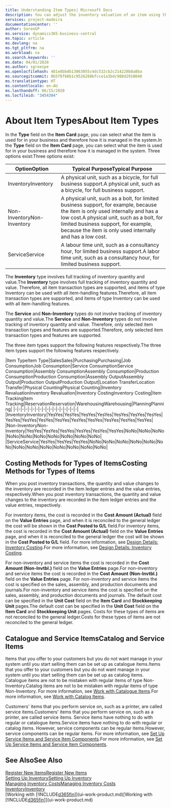 ```yaml
---
title: Understanding Item Types| Microsoft Docs
description: You can adjust the inventory valuation of an item using the FIFO or Average costing methods, for example, when item costs change for reasons other than transactions.
services: project-madeira
documentationcenter: ''
author: SorenGP
ms.service: dynamics365-business-central
ms.topic: article
ms.devlang: na
ms.tgt_pltfrm: na
ms.workload: na
ms.search.keywords: ''
ms.date: 04/01/2020
ms.author: sgroespe
ms.openlocfilehash: 481e8bbdb13863055c4dc532cb2c214228b8a8ba
ms.sourcegitcommit: 0b5f8f68b1c9526288bfcce1a3bdc988d2910040
ms.translationtype: HT
ms.contentlocale: en-AU
ms.lasthandoff: 06/15/2020
ms.locfileid: "3454304"
---
```

# <a name="about-item-types"></a><span data-ttu-id="08f1c-103">About Item Types</span><span class="sxs-lookup"><span data-stu-id="08f1c-103">About Item Types</span></span>
<span data-ttu-id="08f1c-104">In the **Type** field on the **Item Card** page, you can select what the item is used for in your business and therefore how it is managed in the system.</span><span class="sxs-lookup"><span data-stu-id="08f1c-104">In the **Type** field on the **Item Card** page, you can select what the item is used for in your business and therefore how it is managed in the system.</span></span> <span data-ttu-id="08f1c-105">Three options exist:</span><span class="sxs-lookup"><span data-stu-id="08f1c-105">Three options exist:</span></span>

|<span data-ttu-id="08f1c-106">Option</span><span class="sxs-lookup"><span data-stu-id="08f1c-106">Option</span></span>|<span data-ttu-id="08f1c-107">Typical Purpose</span><span class="sxs-lookup"><span data-stu-id="08f1c-107">Typical Purpose</span></span>|
|------|-----------|
|<span data-ttu-id="08f1c-108">Inventory</span><span class="sxs-lookup"><span data-stu-id="08f1c-108">Inventory</span></span>|<span data-ttu-id="08f1c-109">A physical unit, such as a bicycle, for full business support.</span><span class="sxs-lookup"><span data-stu-id="08f1c-109">A physical unit, such as a bicycle, for full business support.</span></span>|
|<span data-ttu-id="08f1c-110">Non-Inventory</span><span class="sxs-lookup"><span data-stu-id="08f1c-110">Non-Inventory</span></span>|<span data-ttu-id="08f1c-111">A physical unit, such as a bolt, for limited business support, for example, because the item is only used internally and has a low cost.</span><span class="sxs-lookup"><span data-stu-id="08f1c-111">A physical unit, such as a bolt, for limited business support, for example, because the item is only used internally and has a low cost.</span></span>|
|<span data-ttu-id="08f1c-112">Service</span><span class="sxs-lookup"><span data-stu-id="08f1c-112">Service</span></span>|<span data-ttu-id="08f1c-113">A labour time unit, such as a consultancy hour, for limited business support.</span><span class="sxs-lookup"><span data-stu-id="08f1c-113">A labor time unit, such as a consultancy hour, for limited business support.</span></span>|

<span data-ttu-id="08f1c-114">The **Inventory** type involves full tracking of inventory quantity and value.</span><span class="sxs-lookup"><span data-stu-id="08f1c-114">The **Inventory** type involves full tracking of inventory quantity and value.</span></span> <span data-ttu-id="08f1c-115">Therefore, all item transaction types are supported, and items of type Inventory can be used with all item-handling features.</span><span class="sxs-lookup"><span data-stu-id="08f1c-115">Therefore, all item transaction types are supported, and items of type Inventory can be used with all item-handling features.</span></span>

<span data-ttu-id="08f1c-116">The **Service** and **Non-Inventory** types do not involve tracking of inventory quantity and value.</span><span class="sxs-lookup"><span data-stu-id="08f1c-116">The **Service** and **Non-Inventory** types do not involve tracking of inventory quantity and value.</span></span> <span data-ttu-id="08f1c-117">Therefore, only selected item transaction types and features are supported.</span><span class="sxs-lookup"><span data-stu-id="08f1c-117">Therefore, only selected item transaction types and features are supported.</span></span>

<span data-ttu-id="08f1c-118">The three item types support the following features respectively.</span><span class="sxs-lookup"><span data-stu-id="08f1c-118">The three item types support the following features respectively.</span></span>

|<span data-ttu-id="08f1c-119">Item Type</span><span class="sxs-lookup"><span data-stu-id="08f1c-119">Item Type</span></span>|<span data-ttu-id="08f1c-120">Sales</span><span class="sxs-lookup"><span data-stu-id="08f1c-120">Sales</span></span>|<span data-ttu-id="08f1c-121">Purchasing</span><span class="sxs-lookup"><span data-stu-id="08f1c-121">Purchasing</span></span>|<span data-ttu-id="08f1c-122">Job Consumption</span><span class="sxs-lookup"><span data-stu-id="08f1c-122">Job Consumption</span></span>|<span data-ttu-id="08f1c-123">Service Consumption</span><span class="sxs-lookup"><span data-stu-id="08f1c-123">Service Consumption</span></span>|<span data-ttu-id="08f1c-124">Assembly Consumption</span><span class="sxs-lookup"><span data-stu-id="08f1c-124">Assembly Consumption</span></span>|<span data-ttu-id="08f1c-125">Production Consumption</span><span class="sxs-lookup"><span data-stu-id="08f1c-125">Production Consumption</span></span>|<span data-ttu-id="08f1c-126">Assembly Output</span><span class="sxs-lookup"><span data-stu-id="08f1c-126">Assembly Output</span></span>|<span data-ttu-id="08f1c-127">Production Output</span><span class="sxs-lookup"><span data-stu-id="08f1c-127">Production Output</span></span>|<span data-ttu-id="08f1c-128">Location Transfer</span><span class="sxs-lookup"><span data-stu-id="08f1c-128">Location Transfer</span></span>|<span data-ttu-id="08f1c-129">Physical Counting</span><span class="sxs-lookup"><span data-stu-id="08f1c-129">Physical Counting</span></span>|<span data-ttu-id="08f1c-130">Inventory Revaluation</span><span class="sxs-lookup"><span data-stu-id="08f1c-130">Inventory Revaluation</span></span>|<span data-ttu-id="08f1c-131">Inventory Costing</span><span class="sxs-lookup"><span data-stu-id="08f1c-131">Inventory Costing</span></span>|<span data-ttu-id="08f1c-132">Item Tracking</span><span class="sxs-lookup"><span data-stu-id="08f1c-132">Item Tracking</span></span>|<span data-ttu-id="08f1c-133">Reservation</span><span class="sxs-lookup"><span data-stu-id="08f1c-133">Reservation</span></span>|<span data-ttu-id="08f1c-134">Warehousing</span><span class="sxs-lookup"><span data-stu-id="08f1c-134">Warehousing</span></span>|<span data-ttu-id="08f1c-135">Planning</span><span class="sxs-lookup"><span data-stu-id="08f1c-135">Planning</span></span>|
|-|-|-|-|-|-|-|-|-|-|-|-|-|-|-|-|-|-|
|<span data-ttu-id="08f1c-136">Inventory</span><span class="sxs-lookup"><span data-stu-id="08f1c-136">Inventory</span></span>|<span data-ttu-id="08f1c-137">Yes</span><span class="sxs-lookup"><span data-stu-id="08f1c-137">Yes</span></span>|<span data-ttu-id="08f1c-138">Yes</span><span class="sxs-lookup"><span data-stu-id="08f1c-138">Yes</span></span>|<span data-ttu-id="08f1c-139">Yes</span><span class="sxs-lookup"><span data-stu-id="08f1c-139">Yes</span></span>|<span data-ttu-id="08f1c-140">Yes</span><span class="sxs-lookup"><span data-stu-id="08f1c-140">Yes</span></span>|<span data-ttu-id="08f1c-141">Yes</span><span class="sxs-lookup"><span data-stu-id="08f1c-141">Yes</span></span>|<span data-ttu-id="08f1c-142">Yes</span><span class="sxs-lookup"><span data-stu-id="08f1c-142">Yes</span></span>|<span data-ttu-id="08f1c-143">Yes</span><span class="sxs-lookup"><span data-stu-id="08f1c-143">Yes</span></span>|<span data-ttu-id="08f1c-144">Yes</span><span class="sxs-lookup"><span data-stu-id="08f1c-144">Yes</span></span>|<span data-ttu-id="08f1c-145">Yes</span><span class="sxs-lookup"><span data-stu-id="08f1c-145">Yes</span></span>|<span data-ttu-id="08f1c-146">Yes</span><span class="sxs-lookup"><span data-stu-id="08f1c-146">Yes</span></span>|<span data-ttu-id="08f1c-147">Yes</span><span class="sxs-lookup"><span data-stu-id="08f1c-147">Yes</span></span>|<span data-ttu-id="08f1c-148">Yes</span><span class="sxs-lookup"><span data-stu-id="08f1c-148">Yes</span></span>|<span data-ttu-id="08f1c-149">Yes</span><span class="sxs-lookup"><span data-stu-id="08f1c-149">Yes</span></span>|<span data-ttu-id="08f1c-150">Yes</span><span class="sxs-lookup"><span data-stu-id="08f1c-150">Yes</span></span>|<span data-ttu-id="08f1c-151">Yes</span><span class="sxs-lookup"><span data-stu-id="08f1c-151">Yes</span></span>|<span data-ttu-id="08f1c-152">Yes</span><span class="sxs-lookup"><span data-stu-id="08f1c-152">Yes</span></span>|
|<span data-ttu-id="08f1c-153">Non-Inventory</span><span class="sxs-lookup"><span data-stu-id="08f1c-153">Non-Inventory</span></span>|<span data-ttu-id="08f1c-154">Yes</span><span class="sxs-lookup"><span data-stu-id="08f1c-154">Yes</span></span>|<span data-ttu-id="08f1c-155">Yes</span><span class="sxs-lookup"><span data-stu-id="08f1c-155">Yes</span></span>|<span data-ttu-id="08f1c-156">Yes</span><span class="sxs-lookup"><span data-stu-id="08f1c-156">Yes</span></span>|<span data-ttu-id="08f1c-157">Yes</span><span class="sxs-lookup"><span data-stu-id="08f1c-157">Yes</span></span>|<span data-ttu-id="08f1c-158">Yes</span><span class="sxs-lookup"><span data-stu-id="08f1c-158">Yes</span></span>|<span data-ttu-id="08f1c-159">Yes</span><span class="sxs-lookup"><span data-stu-id="08f1c-159">Yes</span></span>|<span data-ttu-id="08f1c-160">No</span><span class="sxs-lookup"><span data-stu-id="08f1c-160">No</span></span>|<span data-ttu-id="08f1c-161">No</span><span class="sxs-lookup"><span data-stu-id="08f1c-161">No</span></span>|<span data-ttu-id="08f1c-162">No</span><span class="sxs-lookup"><span data-stu-id="08f1c-162">No</span></span>|<span data-ttu-id="08f1c-163">No</span><span class="sxs-lookup"><span data-stu-id="08f1c-163">No</span></span>|<span data-ttu-id="08f1c-164">No</span><span class="sxs-lookup"><span data-stu-id="08f1c-164">No</span></span>|<span data-ttu-id="08f1c-165">No</span><span class="sxs-lookup"><span data-stu-id="08f1c-165">No</span></span>|<span data-ttu-id="08f1c-166">No</span><span class="sxs-lookup"><span data-stu-id="08f1c-166">No</span></span>|<span data-ttu-id="08f1c-167">No</span><span class="sxs-lookup"><span data-stu-id="08f1c-167">No</span></span>|<span data-ttu-id="08f1c-168">No</span><span class="sxs-lookup"><span data-stu-id="08f1c-168">No</span></span>|<span data-ttu-id="08f1c-169">No</span><span class="sxs-lookup"><span data-stu-id="08f1c-169">No</span></span>|
|<span data-ttu-id="08f1c-170">Service</span><span class="sxs-lookup"><span data-stu-id="08f1c-170">Service</span></span>|<span data-ttu-id="08f1c-171">Yes</span><span class="sxs-lookup"><span data-stu-id="08f1c-171">Yes</span></span>|<span data-ttu-id="08f1c-172">Yes</span><span class="sxs-lookup"><span data-stu-id="08f1c-172">Yes</span></span>|<span data-ttu-id="08f1c-173">Yes</span><span class="sxs-lookup"><span data-stu-id="08f1c-173">Yes</span></span>|<span data-ttu-id="08f1c-174">No</span><span class="sxs-lookup"><span data-stu-id="08f1c-174">No</span></span>|<span data-ttu-id="08f1c-175">No</span><span class="sxs-lookup"><span data-stu-id="08f1c-175">No</span></span>|<span data-ttu-id="08f1c-176">No</span><span class="sxs-lookup"><span data-stu-id="08f1c-176">No</span></span>|<span data-ttu-id="08f1c-177">No</span><span class="sxs-lookup"><span data-stu-id="08f1c-177">No</span></span>|<span data-ttu-id="08f1c-178">No</span><span class="sxs-lookup"><span data-stu-id="08f1c-178">No</span></span>|<span data-ttu-id="08f1c-179">No</span><span class="sxs-lookup"><span data-stu-id="08f1c-179">No</span></span>|<span data-ttu-id="08f1c-180">No</span><span class="sxs-lookup"><span data-stu-id="08f1c-180">No</span></span>|<span data-ttu-id="08f1c-181">No</span><span class="sxs-lookup"><span data-stu-id="08f1c-181">No</span></span>|<span data-ttu-id="08f1c-182">No</span><span class="sxs-lookup"><span data-stu-id="08f1c-182">No</span></span>|<span data-ttu-id="08f1c-183">No</span><span class="sxs-lookup"><span data-stu-id="08f1c-183">No</span></span>|<span data-ttu-id="08f1c-184">No</span><span class="sxs-lookup"><span data-stu-id="08f1c-184">No</span></span>|<span data-ttu-id="08f1c-185">No</span><span class="sxs-lookup"><span data-stu-id="08f1c-185">No</span></span>|<span data-ttu-id="08f1c-186">No</span><span class="sxs-lookup"><span data-stu-id="08f1c-186">No</span></span>|

## <a name="costing-methods-for-types-of-items"></a><span data-ttu-id="08f1c-187">Costing Methods for Types of Items</span><span class="sxs-lookup"><span data-stu-id="08f1c-187">Costing Methods for Types of Items</span></span>
<span data-ttu-id="08f1c-188">When you post inventory transactions, the quantity and value changes to the inventory are recorded in the item ledger entries and the value entries, respectively.</span><span class="sxs-lookup"><span data-stu-id="08f1c-188">When you post inventory transactions, the quantity and value changes to the inventory are recorded in the item ledger entries and the value entries, respectively.</span></span> 

<span data-ttu-id="08f1c-189">For inventory items, the cost is recorded in the **Cost Amount (Actual)** field on the **Value Entries** page, and when it is reconciled to the general ledger the cost will be shown in the **Cost Posted to G/L** field.</span><span class="sxs-lookup"><span data-stu-id="08f1c-189">For inventory items, the cost is recorded in the **Cost Amount (Actual)** field on the **Value Entries** page, and when it is reconciled to the general ledger the cost will be shown in the **Cost Posted to G/L** field.</span></span> <span data-ttu-id="08f1c-190">For more information, see [Design Details: Inventory Costing](design-details-inventory-costing.md).</span><span class="sxs-lookup"><span data-stu-id="08f1c-190">For more information, see [Design Details: Inventory Costing](design-details-inventory-costing.md).</span></span>

<span data-ttu-id="08f1c-191">For non-inventory and service items the cost is recorded in the **Cost Amount (Non-Invtbl.)** field on the **Value Entries** page.</span><span class="sxs-lookup"><span data-stu-id="08f1c-191">For non-inventory and service items the cost is recorded in the **Cost Amount (Non-Invtbl.)** field on the **Value Entries** page.</span></span> <span data-ttu-id="08f1c-192">For non-inventory and service items the cost is specified on the sales, assembly, and production documents and journals.</span><span class="sxs-lookup"><span data-stu-id="08f1c-192">For non-inventory and service items the cost is specified on the sales, assembly, and production documents and journals.</span></span> <span data-ttu-id="08f1c-193">The default cost can be specified in the **Unit Cost** field on the **Item Card** and **Stockkeeping Unit** pages.</span><span class="sxs-lookup"><span data-stu-id="08f1c-193">The default cost can be specified in the **Unit Cost** field on the **Item Card** and **Stockkeeping Unit** pages.</span></span> <span data-ttu-id="08f1c-194">Costs for these types of items are not reconciled to the general ledger.</span><span class="sxs-lookup"><span data-stu-id="08f1c-194">Costs for these types of items are not reconciled to the general ledger.</span></span> 

## <a name="catalog-and-service-items"></a><span data-ttu-id="08f1c-195">Catalogue and Service Items</span><span class="sxs-lookup"><span data-stu-id="08f1c-195">Catalog and Service Items</span></span>
<span data-ttu-id="08f1c-196">Items that you offer to your customers but you do not want manage in your system until you start selling them can be set up as catalogue items.</span><span class="sxs-lookup"><span data-stu-id="08f1c-196">Items that you offer to your customers but you do not want manage in your system until you start selling them can be set up as catalog items.</span></span> <span data-ttu-id="08f1c-197">Catalogue items are not to be mistaken with regular items of type Non-Inventory.</span><span class="sxs-lookup"><span data-stu-id="08f1c-197">Catalog items are not to be mistaken with regular items of type Non-Inventory.</span></span> <span data-ttu-id="08f1c-198">For more information, see [Work with Catalogue Items](inventory-how-work-nonstock-items.md).</span><span class="sxs-lookup"><span data-stu-id="08f1c-198">For more information, see [Work with Catalog Items](inventory-how-work-nonstock-items.md).</span></span>

<span data-ttu-id="08f1c-199">Customers' items that you perform service on, such as a printer, are called service items.</span><span class="sxs-lookup"><span data-stu-id="08f1c-199">Customers' items that you perform service on, such as a printer, are called service items.</span></span> <span data-ttu-id="08f1c-200">Service items have nothing to do with regular or catalogue items.</span><span class="sxs-lookup"><span data-stu-id="08f1c-200">Service items have nothing to do with regular or catalog items.</span></span> <span data-ttu-id="08f1c-201">However, service components can be regular items.</span><span class="sxs-lookup"><span data-stu-id="08f1c-201">However, service components can be regular items.</span></span> <span data-ttu-id="08f1c-202">For more information, see [Set Up Service Items and Service Item Components](service-how-setup-service-items.md).</span><span class="sxs-lookup"><span data-stu-id="08f1c-202">For more information, see [Set Up Service Items and Service Item Components](service-how-setup-service-items.md).</span></span>

## <a name="see-also"></a><span data-ttu-id="08f1c-203">See Also</span><span class="sxs-lookup"><span data-stu-id="08f1c-203">See Also</span></span>
[<span data-ttu-id="08f1c-204">Register New Items</span><span class="sxs-lookup"><span data-stu-id="08f1c-204">Register New Items</span></span>](inventory-how-register-new-items.md)  
[<span data-ttu-id="08f1c-205">Setting Up Inventory</span><span class="sxs-lookup"><span data-stu-id="08f1c-205">Setting Up Inventory</span></span>](inventory-setup-inventory.md)  
[<span data-ttu-id="08f1c-206">Managing Inventory Costs</span><span class="sxs-lookup"><span data-stu-id="08f1c-206">Managing Inventory Costs</span></span>](finance-manage-inventory-costs.md)  
[<span data-ttu-id="08f1c-207">Inventory</span><span class="sxs-lookup"><span data-stu-id="08f1c-207">Inventory</span></span>](inventory-manage-inventory.md)  
<span data-ttu-id="08f1c-208">[Working with [!INCLUDE[d365fin](includes/d365fin_md.md)]](ui-work-product.md)</span><span class="sxs-lookup"><span data-stu-id="08f1c-208">[Working with [!INCLUDE[d365fin](includes/d365fin_md.md)]](ui-work-product.md)</span></span>
